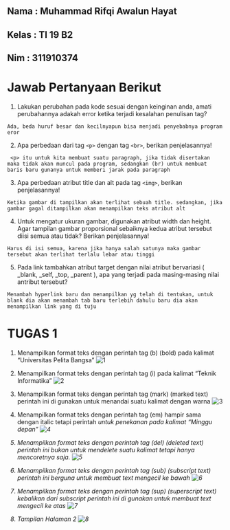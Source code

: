 ## Nama		: Muhammad Rifqi Awalun Hayat
## Kelas		: TI 19 B2
## Nim	 	: 311910374

# Jawab Pertanyaan Berikut 

1.	Lakukan perubahan pada kode sesuai dengan keinginan anda, amati perubahannya adakah error ketika terjadi kesalahan penulisan tag? 
```
Ada, beda huruf besar dan kecilnyapun bisa menjadi penyebabnya program eror
```

2.	Apa perbedaan dari tag ``<p>`` dengan tag ``<br>``, berikan penjelasannya!
```
 <p> itu untuk kita membuat suatu paragraph, jika tidak disertakan maka tidak akan muncul pada program, sedangkan (br) untuk membuat baris baru gunanya untuk memberi jarak pada paragraph
```

3.	Apa perbedaan atribut title dan alt pada tag ``<img>``, berikan penjelasannya! 
```
Ketika gambar di tampilkan akan terlihat sebuah title. sedangkan, jika gambar gagal ditampilkan akan menampilkan teks atribut alt
```

4.	Untuk mengatur ukuran gambar, digunakan atribut width dan height. Agar tampilan gambar proporsional sebaiknya kedua atribut tersebut diisi semua atau tidak? Berikan penjelasannya! 
```
Harus di isi semua, karena jika hanya salah satunya maka gambar tersebut akan terlihat terlalu lebar atau tinggi
```
5.	Pada link tambahkan atribut target dengan nilai atribut bervariasi ( _blank, _self, _top, _parent ), apa yang terjadi pada masing-masing nilai antribut tersebut? 
```
Menambah hyperlink baru dan menampilkan yg telah di tentukan, untuk blank dia akan menambah tab baru terlebih dahulu baru dia akan menampilkan link yang di tuju
```
# TUGAS 1

1. Menampilkan format teks dengan perintah tag (b) (bold) pada kalimat “Universitas Pelita Bangsa”
![1](https://user-images.githubusercontent.com/81462436/112755168-c3433880-9009-11eb-971e-6864ad6d9186.png)

2. Menampilkan format teks dengan perintah tag (i) pada kalimat “Teknik Informatika”
![2](https://user-images.githubusercontent.com/81462436/112755175-ca6a4680-9009-11eb-8b30-a085d9eb7900.png)

3. Menampilkan format teks dengan perintah tag (mark) (marked text) perintah ini di gunakan untuk menandai suatu kalimat dengan warna
![3](https://user-images.githubusercontent.com/81462436/112755178-cb02dd00-9009-11eb-91c8-b77985ac29c8.png)

4. Menampilkan format teks dengan perintah tag (em) hampir sama dengan italic tetapi perintah <em> untuk penekanan pada kalimat “Minggu depan”
![4](https://user-images.githubusercontent.com/81462436/112755181-cc340a00-9009-11eb-927e-c126d161826a.png)

5. Menampilkan format teks dengan perintah tag (del) (deleted text) perintah ini bukan untuk mendelete suatu kalimat tetapi hanya mencoretnya saja.
![5](https://user-images.githubusercontent.com/81462436/112755182-cccca080-9009-11eb-81ac-78fe362190b4.png)

6. Menampilkan format teks dengan perintah tag (sub) (subscript text) perintah ini berguna untuk membuat text mengecil ke bawah
![6](https://user-images.githubusercontent.com/81462436/112755185-cd653700-9009-11eb-87dd-0ba4a3b8ced0.png)

7. Menampilkan format teks dengan perintah tag (sup) (superscript text) kebalikan dari subscript perintah ini di gunakan untuk membuat text mengecil ke atas
![7](https://user-images.githubusercontent.com/81462436/112755186-cdfdcd80-9009-11eb-871d-a30827cbb15f.png)

8. Tampilan Halaman 2
![8](https://user-images.githubusercontent.com/81462436/112784921-0094de00-907d-11eb-90d6-2ea4096ddf43.png)